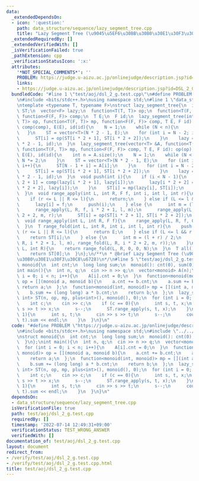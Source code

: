 ```yaml
---
data:
  _extendedDependsOn:
  - icon: ':question:'
    path: data_structure/sequence/lazy_segment_tree.cpp
    title: "Lazy Segment Tree (\u9045\u5EF6\u30BB\u30B0\u30E1\u30F3\u30C8\u6728)"
  _extendedRequiredBy: []
  _extendedVerifiedWith: []
  _isVerificationFailed: true
  _pathExtension: cpp
  _verificationStatusIcon: ':x:'
  attributes:
    '*NOT_SPECIAL_COMMENTS*': ''
    PROBLEM: https://judge.u-aizu.ac.jp/onlinejudge/description.jsp?id=DSL_2_G
    links:
    - https://judge.u-aizu.ac.jp/onlinejudge/description.jsp?id=DSL_2_G
  bundledCode: "#line 1 \"test/aoj/dsl_2_g.test.cpp\"\n#define PROBLEM \"https://judge.u-aizu.ac.jp/onlinejudge/description.jsp?id=DSL_2_G\"\
    \n#include <bits/stdc++.h>\nusing namespace std;\n#line 1 \"data_structure/sequence/lazy_segment_tree.cpp\"\
    \ntemplate <typename T, typename F>\nstruct lazy_segment_tree{\n  int N;\n  vector<T>\
    \ ST;\n  vector<F> lazy;\n  function<T(T, T)> op;\n  function<T(F, T)> mp;\n \
    \ function<F(F, F)> comp;\n  T E;\n  F id;\n  lazy_segment_tree(int n, function<T(T,\
    \ T)> op, function<T(F, T)> mp, function<F(F, F)> comp, T E, F id): op(op), mp(mp),\
    \ comp(comp), E(E), id(id){\n    N = 1;\n    while (N < n){\n      N *= 2;\n \
    \   }\n    ST = vector<T>(N * 2 - 1, E);\n    for (int i = N - 2; i >= 0; i--){\n\
    \      ST[i] = op(ST[i * 2 + 1], ST[i * 2 + 2]);\n    }\n    lazy = vector<F>(N\
    \ * 2 - 1, id);\n  }\n  lazy_segment_tree(vector<T> &A, function<T(T, T)> op,\
    \ function<T(F, T)> mp, function<F(F, F)> comp, T E, F id): op(op), mp(mp), comp(comp),\
    \ E(E), id(id){\n    int n = A.size();\n    N = 1;\n    while (N < n){\n     \
    \ N *= 2;\n    }\n    ST = vector<T>(N * 2 - 1, E);\n    for (int i = 0; i < n;\
    \ i++){\n      ST[N - 1 + i] = A[i];\n    }\n    for (int i = N - 2; i >= 0; i--){\n\
    \      ST[i] = op(ST[i * 2 + 1], ST[i * 2 + 2]);\n    }\n    lazy = vector<F>(N\
    \ * 2 - 1, id);\n  }\n  void push(int i){\n    if (i < N - 1){\n      lazy[i *\
    \ 2 + 1] = comp(lazy[i * 2 + 1], lazy[i]);\n      lazy[i * 2 + 2] = comp(lazy[i\
    \ * 2 + 2], lazy[i]);\n    }\n    ST[i] = mp(lazy[i], ST[i]);\n    lazy[i] = id;\n\
    \  }\n  void range_apply(int L, int R, F f, int i, int l, int r){\n    push(i);\n\
    \    if (r <= L || R <= l){\n      return;\n    } else if (L <= l && r <= R){\n\
    \      lazy[i] = f;\n      push(i);\n    } else {\n      int m = (l + r) / 2;\n\
    \      range_apply(L, R, f, i * 2 + 1, l, m);\n      range_apply(L, R, f, i *\
    \ 2 + 2, m, r);\n      ST[i] = op(ST[i * 2 + 1], ST[i * 2 + 2]);\n    }\n  }\n\
    \  void range_apply(int L, int R, F f){\n    range_apply(L, R, f, 0, 0, N);\n\
    \  }\n  T range_fold(int L, int R, int i, int l, int r){\n    push(i);\n    if\
    \ (r <= L || R <= l){\n      return E;\n    } else if (L <= l && r <= R){\n  \
    \    return ST[i];\n    } else {\n      int m = (l + r) / 2;\n      return op(range_fold(L,\
    \ R, i * 2 + 1, l, m), range_fold(L, R, i * 2 + 2, m, r));\n    }\n  }\n  T range_fold(int\
    \ L, int R){\n    return range_fold(L, R, 0, 0, N);\n  }\n  T all(){\n    push(0);\n\
    \    return ST[0];\n  }\n};\n/**\n * @brief Lazy Segment Tree (\u9045\u5EF6\u30BB\
    \u30B0\u30E1\u30F3\u30C8\u6728)\n*/\n#line 5 \"test/aoj/dsl_2_g.test.cpp\"\nstruct\
    \ monoid{\n  int cnt;\n  long long sum;\n  monoid(): cnt(0), sum(0){\n  }\n};\n\
    int main(){\n  int n, q;\n  cin >> n >> q;\n  vector<monoid> A(n);\n  for (int\
    \ i = 0; i < n; i++){\n    A[i].cnt = 0;\n  }\n  function<monoid(monoid, monoid)>\
    \ op = [](monoid a, monoid b){\n    a.cnt += b.cnt;\n    a.sum += b.sum;\n   \
    \ return a;\n  };\n  function<monoid(int, monoid)> mp = [](int a, monoid b){\n\
    \    b.sum += (long long) a * b.cnt;\n    return b;\n  };\n  lazy_segment_tree<monoid,\
    \ int> ST(n, op, mp, plus<int>(), monoid(), 0);\n  for (int i = 0; i < q; i++){\n\
    \    int c;\n    cin >> c;\n    if (c == 0){\n      int s, t, x;\n      cin >>\
    \ s >> t >> x;\n      s--;\n      ST.range_apply(s, t, x);\n    }\n    if (c ==\
    \ 1){\n      int s, t;\n      cin >> s >> t;\n      s--;\n      cout << ST.range_fold(s,\
    \ t).sum << endl;\n    }\n  }\n}\n"
  code: "#define PROBLEM \"https://judge.u-aizu.ac.jp/onlinejudge/description.jsp?id=DSL_2_G\"\
    \n#include <bits/stdc++.h>\nusing namespace std;\n#include \"../../data_structure/sequence/lazy_segment_tree.cpp\"\
    \nstruct monoid{\n  int cnt;\n  long long sum;\n  monoid(): cnt(0), sum(0){\n\
    \  }\n};\nint main(){\n  int n, q;\n  cin >> n >> q;\n  vector<monoid> A(n);\n\
    \  for (int i = 0; i < n; i++){\n    A[i].cnt = 0;\n  }\n  function<monoid(monoid,\
    \ monoid)> op = [](monoid a, monoid b){\n    a.cnt += b.cnt;\n    a.sum += b.sum;\n\
    \    return a;\n  };\n  function<monoid(int, monoid)> mp = [](int a, monoid b){\n\
    \    b.sum += (long long) a * b.cnt;\n    return b;\n  };\n  lazy_segment_tree<monoid,\
    \ int> ST(n, op, mp, plus<int>(), monoid(), 0);\n  for (int i = 0; i < q; i++){\n\
    \    int c;\n    cin >> c;\n    if (c == 0){\n      int s, t, x;\n      cin >>\
    \ s >> t >> x;\n      s--;\n      ST.range_apply(s, t, x);\n    }\n    if (c ==\
    \ 1){\n      int s, t;\n      cin >> s >> t;\n      s--;\n      cout << ST.range_fold(s,\
    \ t).sum << endl;\n    }\n  }\n}\n"
  dependsOn:
  - data_structure/sequence/lazy_segment_tree.cpp
  isVerificationFile: true
  path: test/aoj/dsl_2_g.test.cpp
  requiredBy: []
  timestamp: '2022-07-14 12:49:31+09:00'
  verificationStatus: TEST_WRONG_ANSWER
  verifiedWith: []
documentation_of: test/aoj/dsl_2_g.test.cpp
layout: document
redirect_from:
- /verify/test/aoj/dsl_2_g.test.cpp
- /verify/test/aoj/dsl_2_g.test.cpp.html
title: test/aoj/dsl_2_g.test.cpp
---
```

